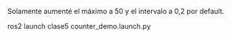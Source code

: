 Solamente aumenté el máximo a 50 y el intervalo a 0,2 por default.

ros2 launch clase5 counter_demo.launch.py
